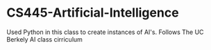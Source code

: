 # CS445-Artificial-Intelligence
Used Python in this class to create instances of AI's. Follows The UC Berkely AI class cirriculum
